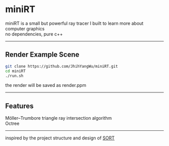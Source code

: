 # miniRT
miniRT is a small but powerful ray tracer I built to learn more about computer graphics  
no dependencies, pure c++  

---
## Render Example Scene
```sh
git clone https://github.com/JhihYangWu/miniRT.git
cd miniRT
./run.sh
```
the render will be saved as render.ppm  

---
## Features
Möller–Trumbore triangle ray intersection algorithm  
Octree  

---
inspired by the project structure and design of [SORT](https://github.com/JiayinCao/SORT)  
